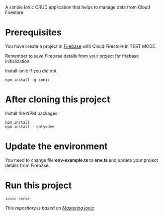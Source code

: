 A simple Ionic CRUD application that helps to manage data from Cloud Firestore

# Prerequisites

You have create a project in [Firebase](https://firebase.google.com/) with Cloud Firestore in TEST MODE.

Remember to save Firebase details from your project for firebase initialization.

Install ionic if you did not.

```
npm install -g ionic
```

# After cloning this project

Install the NPM packages

```
npm install
npm install --only=dev
```

# Update the environment

You need to change file **env-example.ts** to **env.ts** and update your project details from Firebase.

# Run this project

```
ionic serve
```


*This repository is based on [Mastering Ionic](http://masteringionic.com/blog/2017-10-22-using-firebase-cloud-firestore-with-ionic/)*
